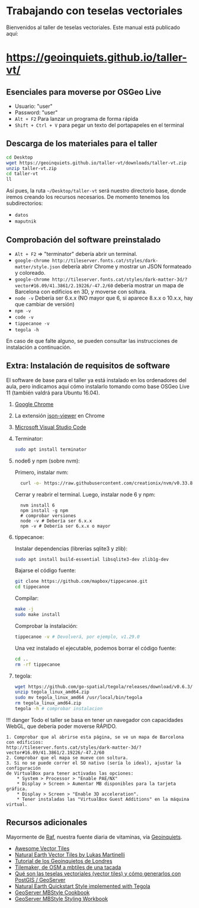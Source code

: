 # Trabajando con teselas vectoriales

Bienvenidos al taller de teselas vectoriales. Este manual está publicado aquí:

# https://geoinquiets.github.io/taller-vt/


## Esenciales para moverse por OSGeo Live

* Usuario: "user"
* Password: "user"
* `Alt + F2` Para lanzar un programa de forma rápida
* `Shift + Ctrl + V` para pegar un texto del portapapeles en el terminal


## Descarga de los materiales para el taller

```bash
cd Desktop
wget https://geoinquiets.github.io/taller-vt/downloads/taller-vt.zip
unzip taller-vt.zip
cd taller-vt
ll
```

Así pues, la ruta `~/Desktop/taller-vt` será nuestro directorio base, donde iremos creando los recursos necesarios.
De momento tenemos los subdirectorios:

* `datos`
* `maputnik`


## Comprobación del software preinstalado

* `Alt + F2` => "terminator" debería abrir un terminal.
* `google-chrome http://tileserver.fonts.cat/styles/dark-matter/style.json` debería abrir Chrome y mostrar un JSON formateado y coloreado.
* `google-chrome http://tileserver.fonts.cat/styles/dark-matter-3d/?vector#16.09/41.3861/2.19226/-47.2/60` debería mostrar un mapa de Barcelona con edificios en 3D, y moverse con soltura.
* `node -v` Debería ser 6.x.x (NO mayor que 6, si aparece 8.x.x o 10.x.x, hay que cambiar de versión)
* `npm -v`
* `code -v`
* `tippecanoe -v`
* `tegola -h`

En caso de que falte alguno, se pueden consultar las instrucciones de instalación a continuación.


## Extra: Instalación de requisitos de software

El software de base para el taller ya está instalado en los ordenadores del aula, pero indicamos aquí cómo instalarlo
tomando como base OSGeo Live 11 (también valdrá para Ubuntu 16.04).

1. [Google Chrome](https://www.google.com/chrome/)
2. La extensión [json-viewer](https://chrome.google.com/webstore/detail/json-viewer/gbmdgpbipfallnflgajpaliibnhdgobh) en Chrome
3. [Microsoft Visual Studio Code](https://code.visualstudio.com/docs/setup/linux#_debian-and-ubuntu-based-distributions)
4. Terminator:
    ```bash
    sudo apt install terminator
    ```
5. node6 y npm (sobre nvm):

    Primero, instalar nvm:
    
    ```bash
      curl -o- https://raw.githubusercontent.com/creationix/nvm/v0.33.8/install.sh | bash
    ```
    
    Cerrar y reabrir el terminal.
    Luego, instalar node 6 y npm:
    
    ```
      nvm install 6
      npm install -g npm
      # comprobar versiones
      node -v # Debería ser 6.x.x
      npm -v # Debería ser 6.x.x o mayor
    ```
6. tippecanoe:

    Instalar dependencias (librerías sqlite3 y zlib):
    
    ```bash
    sudo apt install build-essential libsqlite3-dev zlib1g-dev
    ```
    
    Bajarse el código fuente:
    
    ```bash
    git clone https://github.com/mapbox/tippecanoe.git
    cd tippecanoe
    ``` 
    
    Compilar:
    
    ```bash
    make -j
    sudo make install
    ```
    
    Comprobar la instalación:
    
    ```bash
    tippecanoe -v # Devolverá, por ejemplo, v1.29.0
    ```
    
    Una vez instalado el ejecutable, podemos borrar el código fuente:
    
    ```bash
    cd ..
    rm -rf tippecanoe
    ```
7. tegola:

    ```bash
    wget https://github.com/go-spatial/tegola/releases/download/v0.6.3/tegola_linux_amd64.zip
    unzip tegola_linux_amd64.zip
    sudo mv tegola_linux_amd64 /usr/local/bin/tegola
    rm tegola_linux_amd64.zip
    tegola -h # comprobar instalacion
    ```

!!! danger
    Todo el taller se basa en tener un navegador con capacidades WebGL, que debería
     poder moverse RÁPIDO.
    
    1. Comprobar que al abrirse esta página, se ve un mapa de Barcelona con edificios:
    http://tileserver.fonts.cat/styles/dark-matter-3d/?vector#16.09/41.3861/2.19226/-47.2/60
    2. Comprobar que el mapa se mueve con soltura.
    3. Si no se puede correr el SO nativo (sería lo ideal), ajustar la configuración
    de VirtualBox para tener activadas las opciones:
        * System > Processor > "Enable PAE/NX"
        * Display > Screen > Aumentar MB disponibles para la tarjeta gráfica.
        * Display > Screen > "Enable 3D acceleration".
        * Tener instaladas las "VirtualBox Guest Additions" en la máquina virtual.


## Recursos adicionales

Mayormente de [Raf](https://twitter.com/fakeraf), nuestra fuente diaria de vitaminas, vía [Geoinquiets](https://twitter.com/geoinquiets). 

* [Awesome Vector Tiles](https://github.com/mapbox/awesome-vector-tiles) 
* [Natural Earth Vector Tiles by Lukas Martinelli](https://github.com/lukasmartinelli/naturalearthtiles)
* [Tutorial de los Geoinquietos de Londres](https://geovation.github.io/build-your-own-static-vector-tile-pipeline)
* [Tilemaker, de OSM a mbtiles de una tacada](https://github.com/systemed/tilemaker)
* [Qué son las teselas vectoriales (vector tiles) y cómo generarlos con PostGIS / GeoServer](https://mappinggis.com/2017/09/que-son-los-vector-tiles-y-como-generarlos-con-geoserver/)
* [Natural Earth Quickstart Style implemented with Tegola](http://www.gretchenpeterson.com/blog/archives/4901)
* [GeoServer MBStyle Cookbook](http://docs.geoserver.org/stable/en/user/styling/mbstyle/cookbook/index.html)
* [GeoServer MBStyle Styling Workbook](http://docs.geoserver.org/stable/en/user/styling/workshop/mbstyle/index.html)
